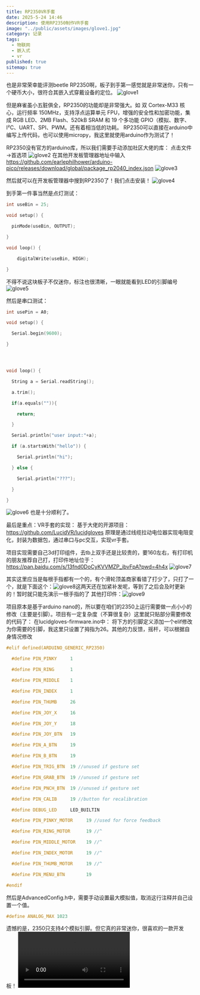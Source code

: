 ```yaml
---
title: RP2350VR手套
date: 2025-5-24 14:46
description: 使用RP2350制作VR手套
image: "../public/assets/images/glove1.jpg"
category: 记录
tags:
  - 物联网
  - 嵌入式
  - vr
published: true
sitemap: true
---
```


也是非常荣幸能评测beetle RP2350啊，板子到手第一感觉就是非常迷你，只有一个硬币大小，很符合其嵌入式穿戴设备的定位。
![glove1](../public/assets/images/glove1.jpg)

但是麻雀虽小五脏俱全，RP2350的功能却是非常强大。如 双 Cortex-M33 核心，运行频率 150MHz，支持浮点运算单元 FPU，增强的安全性和加密功能，集成 RGB LED、2MB Flash、520kB SRAM 和 19 个多功能 GPIO（模拟、数字、I²C、UART、SPI、PWM。还有着相当低的功耗。
RP2350可以直接在arduino中编写上传代码，也可以使用micropy，我这里就使用arduino作为测试了！

RP2350没有官方的arduino库，所以我们需要手动添加社区大佬的库：
点击文件→首选项
![glove2](../public/assets/images/glove2.jpg)
在其他开发板管理器地址中输入<https://github.com/earlephilhower/arduino-pico/releases/download/global/package_rp2040_index.json>
![glove3](../public/assets/images/glove3.jpg)

然后就可以在开发板管理器中搜到RP2350了！我们点击安装！
![glove4](../public/assets/images/glove4.png)

到手第一件事当然是点灯测试：

```ino
int useBin = 25;

void setup() {

  pinMode(useBin, OUTPUT);  

}

void loop() {

    digitalWrite(useBin, HIGH);

}

```

不得不说这块板子不仅迷你，标注也很清晰，一眼就能看到LED的引脚编号
![glove5](../public/assets/images/glove5.jpg)

然后是串口测试：

```ino
int usePin = A0;

void setup() {

  Serial.begin(9600);

}




void loop() {

  String a = Serial.readString();

  a.trim();

  if(a.equals("")){

    return;

  }

  Serial.println("user input:"+a);

  if (a.startsWith("hello")) {

    Serial.println("hi");

  } else {

    Serial.println("???");

  }

}


```

![glove6](../public/assets/images/glove6.png)
也是十分顺利了。

最后是重点：VR手套的实现：
基于大佬的开源项目：<https://github.com/LucidVR/lucidgloves>
原理是通过线缆拉动电位器实现电阻变化，封装为数据包，通过串口与pc交互，实现vr手套。

项目实现需要自己3d打印组件，去tb上双手还是比较贵的，要160左右，有打印机的朋友推荐自己打，打印件地址位于：<https://pan.baidu.com/s/13fnd0DoCyKVVMZP_ibvFpA?pwd=4h4x>
![glove7](../public/assets/images/glove7.jpg)

其实这里应当是每根手指都有一个的，有个滑轮顶盖商家看错了打少了，只打了一个，就是下面这个：![glove8](../public/assets/images/glove8.png)这两天还在加紧补发呢，等到了之后会及时更新的！暂时就只能先演示一根手指的了
其他打印件：![glove9](../public/assets/images/glove9.jpg)

项目原本是基于arduino nano的，所以要在咱们的2350上运行需要做一点小小的修改（主要是引脚）。项目有一定复杂度（不算很复杂）这里就只贴部分需要修改的代码了：
在lucidgloves-firmware.ino中：
将下方的引脚定义添加一个elif修改为你需要的引脚，我这里只设置了拇指为26。其他的力反馈，摇杆，可以根据自身情况修改

```ino
#elif defined(ARDUINO_GENERIC_RP2350)

  #define PIN_PINKY     1

  #define PIN_RING      1

  #define PIN_MIDDLE    1

  #define PIN_INDEX     1

  #define PIN_THUMB     26

  #define PIN_JOY_X     16

  #define PIN_JOY_Y     18

  #define PIN_JOY_BTN   19

  #define PIN_A_BTN     19

  #define PIN_B_BTN     19

  #define PIN_TRIG_BTN  19 //unused if gesture set

  #define PIN_GRAB_BTN  19 //unused if gesture set

  #define PIN_PNCH_BTN  19 //unused if gesture set

  #define PIN_CALIB     19 //button for recalibration

  #define DEBUG_LED     LED_BUILTIN

  #define PIN_PINKY_MOTOR     19 //used for force feedback

  #define PIN_RING_MOTOR      19 //^

  #define PIN_MIDDLE_MOTOR    19 //^

  #define PIN_INDEX_MOTOR     19 //^

  #define PIN_THUMB_MOTOR     19 //^

  #define PIN_MENU_BTN        19

#endif
```

然后是AdvancedConfig.h中，需要手动设置最大模拟值，取消这行注释并自己设置一个值。

```ino
#define ANALOG_MAX 1023
```

遗憾的是，2350只支持4个模拟引脚。但它真的非常迷你，很喜欢的一款开发板！
<video id="video" >
      <source id="mp4" src="https://cf-obj-01.62987d3702b4b057c6cae44e429bbc1f.r2.cloudflarestorage.com/videosKgkoAz-gloves.mp4?X-Amz-Algorithm=AWS4-HMAC-SHA256&X-Amz-Content-Sha256=UNSIGNED-PAYLOAD&X-Amz-Credential=c5f4821b30bcb9b7a6eb4bc4d94f54b8%2F20250524%2Fauto%2Fs3%2Faws4_request&X-Amz-Date=20250524T063754Z&X-Amz-Expires=3600&X-Amz-Signature=e2082b91a02e7aac911e5cc46253296c53d3c4a68a91c18b7b17ef6310032f76&X-Amz-SignedHeaders=host&response-content-disposition=inline%3B%20filename%3D%22videosKgkoAz-gloves.mp4%22&response-content-type=video%2Fmp4&x-id=GetObject" type="video/mp4">
</videos>